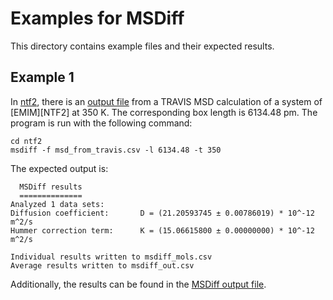 # Examples for MSDiff

This directory contains example files and their expected results.

## Example 1

In [ntf2](./ntf2/), there is an [output file](./ntf2/msd_C2F6NO4S2_#2.csv) from a TRAVIS MSD calculation of a system of [EMIM][NTF2] at 350 K. 
The corresponding box length is 6134.48 pm.
The program is run with the following command:

```
cd ntf2
msdiff -f msd_from_travis.csv -l 6134.48 -t 350
```

The expected output is:

```
  MSDiff results
  ==============
Analyzed 1 data sets:
Diffusion coefficient: 		 D = (21.20593745 ± 0.00786019) * 10^-12 m^2/s
Hummer correction term: 	 K = (15.06615800 ± 0.00000000) * 10^-12 m^2/s

Individual results written to msdiff_mols.csv
Average results written to msdiff_out.csv
```
Additionally, the results can be found in the [MSDiff output file](./ntf2/msdiff_out.csv).
